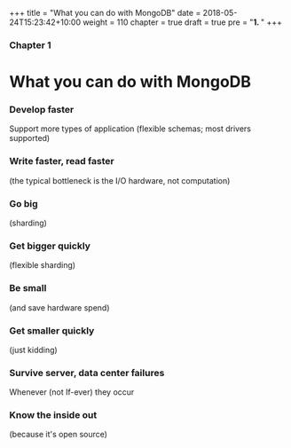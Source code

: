 +++
title = "What you can do with MongoDB"
date = 2018-05-24T15:23:42+10:00
weight = 110
chapter = true
draft =  true
pre = "<b>1. </b>"
+++

### Chapter 1

# What you can do with MongoDB

### Develop faster
Support more types of application
(flexible schemas; most drivers supported)

### Write faster, read faster
(the typical bottleneck is the I/O hardware, not computation)

### Go big
(sharding)

### Get bigger quickly 
(flexible sharding)

### Be small
(and save hardware spend)

### Get smaller quickly
(just kidding)

### Survive server, data center failures
Whenever (not If-ever) they occur

### Know the inside out
(because it's open source)
